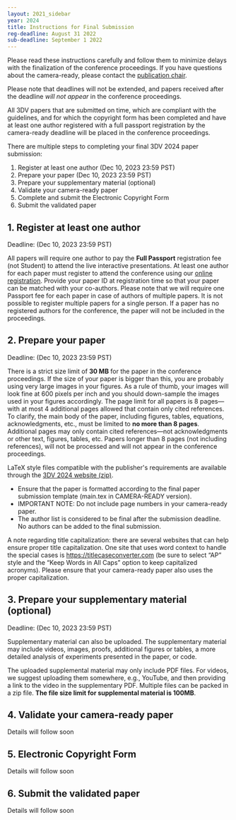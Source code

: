 ```yaml
---
layout: 2021_sidebar
year: 2024
title: Instructions for Final Submission
reg-deadline: August 31 2022
sub-deadline: September 1 2022 
---
```


Please read these instructions carefully and follow them to minimize delays with the finalization of the conference proceedings.
If you have questions about the camera-ready, please contact the <a href="mailto:3DV24-publication@googlegroups.com">publication chair</a>. 

Please note that deadlines will not be extended, and papers received after the deadline <i>will not appear</i> in the conference proceedings.

All 3DV papers that are submitted on time, which are compliant with the guidelines, and for which the copyright form has been completed and have at least one author registered with a full passport registration by the camera-ready deadline will be placed in the conference proceedings.

There are multiple steps to completing your final 3DV 2024 paper submission:

<ol>
 <li>Register at least one author (Dec 10, 2023 23:59 PST)</li>
 <li>Prepare your paper (Dec 10, 2023 23:59 PST)</li>
 <li>Prepare your supplementary material (optional)</li>
 <li>Validate your camera-ready paper</li>
 <li>Complete and submit the Electronic Copyright Form</li>
 <li>Submit the validated paper</li>
</ol>

<h2>1. Register at least one author</h2>

Deadline: (Dec 10, 2023 23:59 PST)

All papers will require one author to pay the <b>Full Passport</b> registration fee (not Student) to attend the live interactive presentations. At least one author for each paper must register to attend the conference using our <a href="https://3dvconf.github.io/2024/registration/">online registration</a>.
Provide your paper ID at registration time so that your paper can be matched with your co-authors. Please note that we will require one Passport fee for each paper in case of authors of multiple papers. <a>It is not possible to register multiple papers for a single person</b>. If a paper has no registered authors for the conference, the paper will not be included in the proceedings.

<h2>2. Prepare your paper</h2>

Deadline: (Dec 10, 2023 23:59 PST)

There is a strict size limit of <b>30 MB</b> for the paper in the conference proceedings. If the size of your paper is bigger than this, you are probably using very large images in your figures. As a rule of thumb, your images will look fine at 600 pixels per inch and you should down-sample the images used in your figures accordingly. 
The page limit for all papers is 8 pages—with at most 4 additional pages allowed that contain only cited references. To clarify, the main body of the paper, including figures, tables, equations, acknowledgments, etc., must be limited to <b>no more than 8 pages</b>. Additional pages may only contain cited references—not acknowledgments or other text, figures, tables, etc. Papers longer than 8 pages (not including references), will not be processed and will not appear in the conference proceedings.

LaTeX style files compatible with the publisher's requirements are available through the <a href="https://github.com/cvpr-org/author-kit/archive/refs/tags/3DV2024-v1.2.zip">3DV 2024 website (zip)</a>.

<ul>
<li>Ensure that the paper is formatted according to the final paper submission template (main.tex in CAMERA-READY version).</li>
<li>IMPORTANT NOTE: Do not include page numbers in your camera-ready paper. </li>
<li>The author list is considered to be final after the submission deadline. No authors can be added to the final submission.</li>
</ul>

A note regarding title capitalization: there are several websites that can help ensure proper title capitalization. One site that uses word context to handle the special cases is <a href="https://titlecaseconverter.com/">https://titlecaseconverter.com</a> (be sure to select “AP” style and the “Keep Words in All Caps” option to keep capitalized acronyms). Please ensure that your camera-ready paper also uses the proper capitalization.

<h2>3. Prepare your supplementary material (optional)</h2>

Deadline: (Dec 10, 2023 23:59 PST)

Supplementary material can also be uploaded. The supplementary material may include videos, images, proofs, additional figures or tables, a more detailed analysis of experiments presented in the paper, or code.

The uploaded supplemental material may only include PDF files. For videos, we suggest uploading them somewhere, e.g., YouTube, and then providing a link to the video in the supplementary PDF. Multiple files can be packed in a zip file. <b>The file size limit for supplemental material is 100MB</b>.


<h2>4. Validate your camera-ready paper</h2>
Details will follow soon

<h2>5. Electronic Copyright Form</h2>
Details will follow soon

<h2>6. Submit the validated paper</h2>
Details will follow soon
